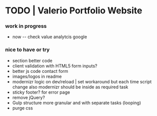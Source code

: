 # TODO | Valerio Portfolio Website

### work in progress

- now
  -- check value analytcis google

### nice to have or try

- section better code
- client validation with HTML5 form inputs?
- better js code contact form
- images/logos in readme
- modernizr logic on dev/reload | set workaround but each time script change also modernizr should be inside as required task
- sticky footer? for error page
- remove jQuery?
- Gulp structure more granular and with separate tasks (looping)
- purge css
